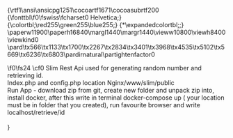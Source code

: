 {\rtf1\ansi\ansicpg1251\cocoartf1671\cocoasubrtf200
{\fonttbl\f0\fswiss\fcharset0 Helvetica;}
{\colortbl;\red255\green255\blue255;}
{\*\expandedcolortbl;;}
\paperw11900\paperh16840\margl1440\margr1440\vieww10800\viewh8400\viewkind0
\pard\tx566\tx1133\tx1700\tx2267\tx2834\tx3401\tx3968\tx4535\tx5102\tx5669\tx6236\tx6803\pardirnatural\partightenfactor0

\f0\fs24 \cf0 Slim Rest Api used for generating random number and retrieving id.\
Index.php and config.php location Nginx/www/slim/public\
Run App - download zip from git, create new folder and unpack zip into, install docker, after this write in terminal docker-compose up ( your location must be in folder that you created), run favourite browser and write localhost/retrieve/id\
\
}
